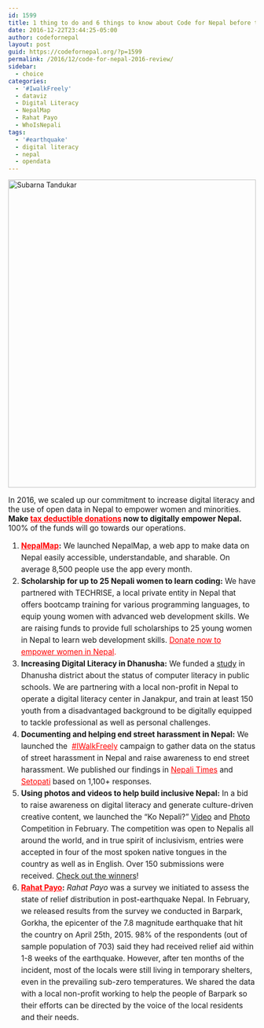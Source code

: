 ```yaml
---
id: 1599
title: 1 thing to do and 6 things to know about Code for Nepal before the year ends
date: 2016-12-22T23:44:25-05:00
author: codefornepal
layout: post
guid: https://codefornepal.org/?p=1599
permalink: /2016/12/code-for-nepal-2016-review/
sidebar:
  - choice
categories:
  - '#IwalkFreely'
  - dataviz
  - Digital Literacy
  - NepalMap
  - Rahat Payo
  - WhoIsNepali
tags:
  - '#earthquake'
  - digital literacy
  - nepal
  - opendata
---
```

[<img class="size-large wp-image-1432" src="https://codefornepal.org/wp-content/uploads/2016/08/143-SubarnaTandukarM-1024x683.jpeg" alt="Subarna Tandukar" width="100%" height="627" srcset="https://codefornepal.org/wp-content/uploads/2016/08/143-SubarnaTandukarM-1024x683.jpeg 1024w, https://codefornepal.org/wp-content/uploads/2016/08/143-SubarnaTandukarM-300x200.jpeg 300w, https://codefornepal.org/wp-content/uploads/2016/08/143-SubarnaTandukarM-768x512.jpeg 768w, https://codefornepal.org/wp-content/uploads/2016/08/143-SubarnaTandukarM.jpeg 1173w" sizes="(max-width: 1024px) 100vw, 1024px" />](https://codefornepal.org/wp-content/uploads/2016/08/143-SubarnaTandukarM.jpeg)

<p style="font-size:1.1em">
  <span style="font-weight: 400">In 2016, we scaled up our commitment to increase digital literacy and the use of open data in Nepal to empower women and minorities. </span><b>Make <span style="color: #ff0000;"><a style="color: #ff0000;" href="https://codefornepal.org/en/donate/">tax deductible donations</a></span> now to digitally empower Nepal.</b><span style="font-weight: 400;"> 100% of the funds will go towards our operations.</span>
</p>

<ol style="font-size:1.1em">
  <li style="font-weight: 400; line-height: 24px;">
    <span style="color: #ff0000;"><a style="color: #ff0000;" href="http://www.nepalmap.org/"><b>NepalMap</b></a></span><b>:</b><span style="font-weight: 400;"><span style="font-weight: 400;"> We launched NepalMap, a web app to make data on Nepal easily accessible, understandable, and sharable. On average 8,500 people use the app every month.</span></span>
  </li>
  <li style="font-weight: 400; line-height: 24px;">
    <b>Scholarship for up to 25 Nepali women to learn coding:</b><span style="font-weight: 400;"> We have partnered with </span><span style="font-weight: 400;">TECHRISE, a local private entity in Nepal that offers bootcamp training for various programming languages, to equip young women with advanced web development skills. We are raising funds to provide full scholarships to 25 young women in Nepal to learn web development skills. </span><span style="color: #ff0000;"><a style="color: #ff0000;" href="https://www.facebook.com/donate/10154357335991107/"><span style="font-weight: 400;">Donate now to empower women in Nepal</span></a><span style="font-weight: 400;"><span style="font-weight: 400;">.</span></span></span>
  </li>
  <li style="font-weight: 400; line-height: 24px;">
    <b>Increasing Digital Literacy in Dhanusha:</b><span style="font-weight: 400;"> We funded </span><span style="font-weight: 400;">a </span><a href="https://codefornepal.org/2016/09/computer-education-in-dhanusha/"><span style="font-weight: 400;">study</span></a><span style="font-weight: 400;"><span style="font-weight: 400;"> in Dhanusha district about the status of computer literacy in public schools. We are partnering with a local non-profit in Nepal to operate a digital literacy center in Janakpur, and train at least 150 youth from a disadvantaged background to be digitally equipped to tackle professional as well as personal challenges.</span></span>
  </li>
  <li style="font-weight: 400; line-height: 24px;">
    <b>Documenting and helping end street harassment in Nepal:</b><span style="font-weight: 400;"> We launched the <span style="color: #ff0000;"> </span></span><span style="color: #ff0000;"><a style="color: #ff0000;" href="https://codefornepal.org/en/category/project/iwalkfreely/"><span style="font-weight: 400;">#IWalkFreely</span></a></span><span style="font-weight: 400;"> campaign to gather data on the status of street harassment in Nepal and raise awareness to end street harassment. We published our findings in </span><span style="color: #ff0000;"><a style="color: #ff0000;" href="http://nepalitimes.com/article/nation/sexual-harassment-in-Nepal,3389"><span style="font-weight: 400;">Nepali Times</span></a></span><span style="font-weight: 400;"> and </span><span style="color: #ff0000;"><a style="color: #ff0000;" href="http://setopati.net/opinion/17632/"><span style="font-weight: 400;">Setopati</span></a></span><span style="font-weight: 400;"><span style="font-weight: 400;"> based on 1,100+ responses.</span></span>
  </li>
  <li style="font-weight: 400; line-height: 24px;">
    <b>Using photos and videos to help build inclusive Nepal:</b><span style="font-weight: 400;"> In a bid to raise awareness on digital literacy and generate culture-driven creative content, we launched the “Ko Nepali?” </span><a href="https://www.facebook.com/pg/codefornepal/videos/?ref=page_internal"><span style="font-weight: 400;">Video</span></a><span style="font-weight: 400;"> and </span><a href="https://www.facebook.com/pg/codefornepal/photos/?tab=album&album_id=504212909787962"><span style="font-weight: 400;">Photo</span></a><span style="font-weight: 400;"> Competition in February. The competition was open to Nepalis all around the world, and in true spirit of inclusivism, entries were accepted in four of the most spoken native tongues in the country as well as in English. Over 150 submissions were received. </span><a href="https://codefornepal.org/en/whosinepali-winners/"><span style="font-weight: 400;">Check out the winners</span></a><span style="font-weight: 400;"><span style="font-weight: 400;">!</span></span>
  </li>
  <li style="font-weight: 400; line-height: 24px;">
    <span style="color: #ff0000;"><a style="color: #ff0000;" href="http://codefornepal.s3.amazonaws.com/rahatpayo/index.html"><b>Rahat Payo</b></a></span><b>:</b> <i><span style="font-weight: 400;">Rahat Payo</span></i><span style="font-weight: 400;"> was a survey we initiated to assess the state of relief distribution in post-earthquake Nepal. In February, we released results from the survey we conducted in Barpark, Gorkha, the epicenter of the 7.8 magnitude earthquake that hit the country on April 25th, 2015. 98% of the respondents (out of sample population of 703) said they had received relief aid within 1-8 weeks of the earthquake. However, after ten months of the incident, most of the locals were still living in temporary shelters, even in the prevailing sub-zero temperatures. We shared the data with a local non-profit working to help the people of Barpark so their efforts can be directed by the voice of the local residents and their needs.</span>
  </li>
</ol>
